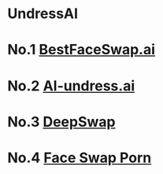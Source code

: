 # UndressAI

# No.1 [BestFaceSwap.ai](https://bestfaceswap.short.gy/joy)


# No.2 [AI-undress.ai](https://deepswaper.short.gy/joy)


# No.3 [DeepSwap](https://deepswaper.short.gy/joy)


# No.4 [Face Swap Porn](https://theporndude.com/16270/bestfaceswap)

